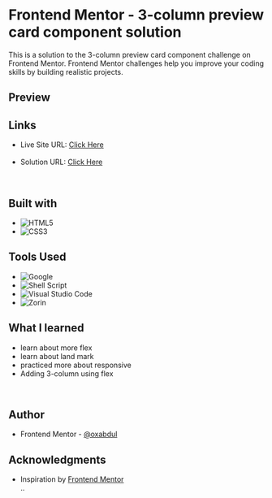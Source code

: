 <h1> Frontend Mentor - 3-column preview card component solution</h1>

This is a solution to the 3-column preview card component challenge on Frontend Mentor. Frontend Mentor challenges help you improve your coding skills by building realistic projects.<br>
## Preview<br>


## Links
<ul>
<li>Live Site URL: <a href="https://0xabdul.github.io/3-column-preview-card-component/">Click Here</a></li><br>
<li>Solution URL: <a href="https://www.frontendmentor.io/solutions/3column-preview-card-component-0uUpA8HZdK">Click Here</a></li>
</ul><br>

## Built with
- ![HTML5](https://img.shields.io/badge/html5-%23E34F26.svg?style=for-the-badge&logo=html5&logoColor=white)   
- ![CSS3](https://img.shields.io/badge/css3-%231572B6.svg?style=for-the-badge&logo=css3&logoColor=white)   <br>
## Tools Used
- ![Google](https://img.shields.io/badge/google-4285F4?style=for-the-badge&logo=google&logoColor=white)   
- ![Shell Script](https://img.shields.io/badge/Terminal-%23121011.svg?style=for-the-badge&logo=gnu-bash&logoColor=white)  
- ![Visual Studio Code](https://img.shields.io/badge/Visual%20Studio%20Code-0078d7.svg?style=for-the-badge&logo=visual-studio-code&logoColor=white)  
- ![Zorin](https://img.shields.io/badge/Zorin%20Linux-1793D1?logo=zorin-linux&logoColor=fff&style=for-the-badge)<br>



## What I learned
<ul>
  <li>learn about more flex</li>
  <li>learn about land mark</li>
  <li> practiced more about responsive</li>
  <li>Adding 3-column using flex</li>
  </ul><br>




## Author<br>
- Frontend Mentor - [@oxabdul](https://www.frontendmentor.io/profile/0xAbdul)<br>





## Acknowledgments<br>
<ul>
  <li>Inspiration by <a href="https://www.frontendmentor.io/home">Frontend Mentor</a></li>..


